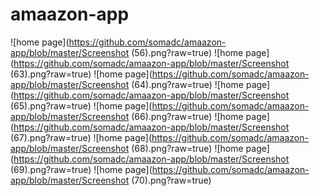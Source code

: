 # amaazon-app

![home page](https://github.com/somadc/amaazon-app/blob/master/Screenshot (56).png?raw=true)
![home page](https://github.com/somadc/amaazon-app/blob/master/Screenshot (63).png?raw=true)
![home page](https://github.com/somadc/amaazon-app/blob/master/Screenshot (64).png?raw=true)
![home page](https://github.com/somadc/amaazon-app/blob/master/Screenshot (65).png?raw=true)
![home page](https://github.com/somadc/amaazon-app/blob/master/Screenshot (66).png?raw=true)
![home page](https://github.com/somadc/amaazon-app/blob/master/Screenshot (67).png?raw=true)
![home page](https://github.com/somadc/amaazon-app/blob/master/Screenshot (68).png?raw=true)
![home page](https://github.com/somadc/amaazon-app/blob/master/Screenshot (69).png?raw=true)
![home page](https://github.com/somadc/amaazon-app/blob/master/Screenshot (70).png?raw=true)
